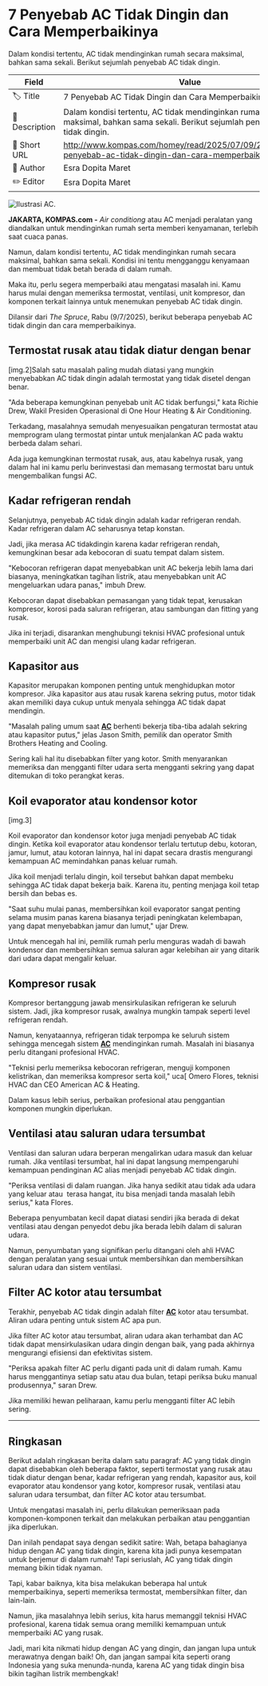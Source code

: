 # 7 Penyebab AC Tidak Dingin dan Cara Memperbaikinya 

Dalam kondisi tertentu, AC tidak mendinginkan rumah secara maksimal, bahkan sama sekali. Berikut sejumlah penyebab AC tidak dingin. 

| Field         | Value                                                       |
|---------------|-------------------------------------------------------------|
| 🏷️ Title       | 7 Penyebab AC Tidak Dingin dan Cara Memperbaikinya  |
| 📝 Description | Dalam kondisi tertentu, AC tidak mendinginkan rumah secara maksimal, bahkan sama sekali. Berikut sejumlah penyebab AC tidak dingin.  |
| 🔗 Short URL   | http://www.kompas.com/homey/read/2025/07/09/213500376/7-penyebab-ac-tidak-dingin-dan-cara-memperbaik |
| 👤 Author      | Esra Dopita Maret |
| ✏️ Editor      | Esra Dopita Maret |

![Ilustrasi AC.](https://asset.kompas.com/crops/jERHau0Kqo1rc_eBzHMOkznh_Ro=/0x0:750x500/750x500/data/photo/2024/09/22/66f0374a96613.jpg)

**JAKARTA, KOMPAS.com -** *Air conditiong* atau AC menjadi peralatan yang diandalkan untuk mendinginkan rumah serta memberi kenyamanan, terlebih saat cuaca panas. 

Namun, dalam kondisi tertentu, AC tidak mendinginkan rumah secara maksimal, bahkan sama sekali. Kondisi ini tentu mengganggu kenyamaan dan membuat tidak betah berada di dalam rumah. 

Maka itu, perlu segera memperbaiki atau mengatasi masalah ini. Kamu harus mulai dengan memeriksa termostat, ventilasi, unit kompresor, dan komponen terkait lainnya untuk menemukan penyebab AC tidak dingin. 

Dilansir dari *The Spruce*, Rabu (9/7/2025), berikut beberapa penyebab AC tidak dingin dan cara memperbaikinya. 

## Termostat rusak atau tidak diatur dengan benar

\[img.2\]Salah satu masalah paling mudah diatasi yang mungkin menyebabkan AC tidak dingin adalah termostat yang tidak disetel dengan benar.

\"Ada beberapa kemungkinan penyebab unit AC tidak berfungsi,\" kata Richie Drew, Wakil Presiden Operasional di One Hour Heating & Air Conditioning.

Terkadang, masalahnya semudah menyesuaikan pengaturan termostat atau memprogram ulang termostat pintar untuk menjalankan AC pada waktu berbeda dalam sehari.

Ada juga kemungkinan termostat rusak, aus, atau kabelnya rusak, yang dalam hal ini kamu perlu berinvestasi dan memasang termostat baru untuk mengembalikan fungsi AC. 

## Kadar refrigeran rendah

Selanjutnya, penyebab AC tidak dingin adalah kadar refrigeran rendah. Kadar refrigeran dalam AC seharusnya tetap konstan.

Jadi, jika merasa AC tidakdingin karena kadar refrigeran rendah, kemungkinan besar ada kebocoran di suatu tempat dalam sistem.

\"Kebocoran refrigeran dapat menyebabkan unit AC bekerja lebih lama dari biasanya, meningkatkan tagihan listrik, atau menyebabkan unit AC mengeluarkan udara panas,\" imbuh Drew.

Kebocoran dapat disebabkan pemasangan yang tidak tepat, kerusakan kompresor, korosi pada saluran refrigeran, atau sambungan dan fitting yang rusak.

Jika ini terjadi, disarankan menghubungi teknisi HVAC profesional untuk memperbaiki unit AC dan mengisi ulang kadar refrigeran. 

## Kapasitor aus

Kapasitor merupakan komponen penting untuk menghidupkan motor kompresor. Jika kapasitor aus atau rusak karena sekring putus, motor tidak akan memiliki daya cukup untuk menyala sehingga AC tidak dapat mendingin.

\"Masalah paling umum saat **[AC](https://www.kompas.com/homey/read/2025/07/08/073949976/cara-mempercepat-kerja-ac-untuk-mendinginkan-rumah)** berhenti bekerja tiba-tiba adalah sekring atau kapasitor putus,\" jelas Jason Smith, pemilik dan operator Smith Brothers Heating and Cooling.

Sering kali hal itu disebabkan filter yang kotor. Smith menyarankan memeriksa dan mengganti filter udara serta mengganti sekring yang dapat ditemukan di toko perangkat keras. 

## Koil evaporator atau kondensor kotor

\[img.3\]

Koil evaporator dan kondensor kotor juga menjadi penyebab AC tidak dingin. Ketika koil evaporator atau kondensor terlalu tertutup debu, kotoran, jamur, lumut, atau kotoran lainnya, hal ini dapat secara drastis mengurangi kemampuan AC memindahkan panas keluar rumah.

Jika koil menjadi terlalu dingin, koil tersebut bahkan dapat membeku sehingga AC tidak dapat bekerja baik. Karena itu, penting menjaga koil tetap bersih dan bebas es.

\"Saat suhu mulai panas, membersihkan koil evaporator sangat penting selama musim panas karena biasanya terjadi peningkatan kelembapan, yang dapat menyebabkan jamur dan lumut,\" ujar Drew.

Untuk mencegah hal ini, pemilik rumah perlu menguras wadah di bawah kondensor dan membersihkan semua saluran agar kelebihan air yang ditarik dari udara dapat mengalir keluar. 

## Kompresor rusak

Kompresor bertanggung jawab mensirkulasikan refrigeran ke seluruh sistem. Jadi, jika kompresor rusak, awalnya mungkin tampak seperti level refrigeran rendah.

Namun, kenyataannya, refrigeran tidak terpompa ke seluruh sistem sehingga mencegah sistem **[AC](https://www.kompas.com/homey/read/2025/07/07/082354876/pergi-berlibur-sebaiknya-ac-menyala-atau-mati-ini-pertimbangannya)** mendinginkan rumah. Masalah ini biasanya perlu ditangani profesional HVAC.

\"Teknisi perlu memeriksa kebocoran refrigeran, menguji komponen kelistrikan, dan memeriksa kompresor serta koil,\" uca\[ Omero Flores, teknisi HVAC dan CEO American AC & Heating.

Dalam kasus lebih serius, perbaikan profesional atau penggantian komponen mungkin diperlukan. 

## Ventilasi atau saluran udara tersumbat

Ventilasi dan saluran udara berperan mengalirkan udara masuk dan keluar rumah. Jika ventilasi tersumbat, hal ini dapat langsung mempengaruhi kemampuan pendinginan AC alias menjadi penyebab AC tidak dingin. 

\"Periksa ventilasi di dalam ruangan. Jika hanya sedikit atau tidak ada udara yang keluar atau  terasa hangat, itu bisa menjadi tanda masalah lebih serius,\" kata Flores.

Beberapa penyumbatan kecil dapat diatasi sendiri jika berada di dekat ventilasi atau dengan penyedot debu jika berada lebih dalam di saluran udara.

Namun, penyumbatan yang signifikan perlu ditangani oleh ahli HVAC dengan peralatan yang sesuai untuk membersihkan dan membersihkan saluran udara dan sistem ventilasi. 

## Filter AC kotor atau tersumbat

Terakhir, penyebab AC tidak dingin adalah filter **[AC](https://www.kompas.com/homey/read/2025/06/28/080500976/jangan-dibuang-ini-3-cara-memanfaatkan-air-buangan-ac-untuk-rumah)** kotor atau tersumbat. Aliran udara penting untuk sistem AC apa pun.

Jika filter AC kotor atau tersumbat, aliran udara akan terhambat dan AC tidak dapat mensirkulasikan udara dingin dengan baik, yang pada akhirnya mengurangi efisiensi dan efektivitas sistem.

\"Periksa apakah filter AC perlu diganti pada unit di dalam rumah. Kamu harus menggantinya setiap satu atau dua bulan, tetapi periksa buku manual produsennya,\" saran Drew. 

Jika memiliki hewan peliharaan, kamu perlu mengganti filter AC lebih sering. 

---
## Ringkasan

Berikut adalah ringkasan berita dalam satu paragraf: AC yang tidak dingin dapat disebabkan oleh beberapa faktor, seperti termostat yang rusak atau tidak diatur dengan benar, kadar refrigeran yang rendah, kapasitor aus, koil evaporator atau kondensor yang kotor, kompresor rusak, ventilasi atau saluran udara tersumbat, dan filter AC kotor atau tersumbat.

 Untuk mengatasi masalah ini, perlu dilakukan pemeriksaan pada komponen-komponen terkait dan melakukan perbaikan atau penggantian jika diperlukan.



Dan inilah pendapat saya dengan sedikit satire: Wah, betapa bahagianya hidup dengan AC yang tidak dingin, karena kita jadi punya kesempatan untuk berjemur di dalam rumah! Tapi seriuslah, AC yang tidak dingin memang bikin tidak nyaman.

 Tapi, kabar baiknya, kita bisa melakukan beberapa hal untuk memperbaikinya, seperti memeriksa termostat, membersihkan filter, dan lain-lain.

 Namun, jika masalahnya lebih serius, kita harus memanggil teknisi HVAC profesional, karena tidak semua orang memiliki kemampuan untuk memperbaiki AC yang rusak.

 Jadi, mari kita nikmati hidup dengan AC yang dingin, dan jangan lupa untuk merawatnya dengan baik! Oh, dan jangan sampai kita seperti orang Indonesia yang suka menunda-nunda, karena AC yang tidak dingin bisa bikin tagihan listrik membengkak!
